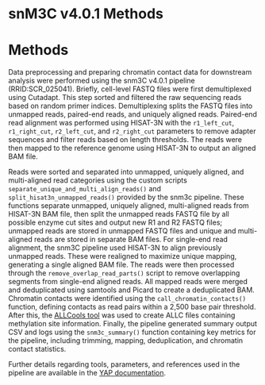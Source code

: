 # snM3C v4.0.1 Methods

# Methods

Data preprocessing and preparing chromatin contact data for downstream analysis were performed using the snm3C v4.0.1 pipeline (RRID:SCR_025041). Briefly, cell-level FASTQ files were first demultiplexed using Cutadapt. This step sorted and filtered the raw sequencing reads based on random primer indices. Demultiplexing splits the FASTQ files into unmapped reads, paired-end reads, and uniquely aligned reads. Paired-end read alignment was performed using HISAT-3N with the `r1_left_cut`, `r1_right_cut`, `r2_left_cut`, and `r2_right_cut` parameters to remove adapter sequences and filter reads based on length thresholds. The reads were then mapped to the reference genome using HISAT-3N to output an aligned BAM file.

Reads were sorted and separated into unmapped, uniquely aligned, and multi-aligned read categories using the custom scripts `separate_unique_and_multi_align_reads()` and `split_hisat3n_unmapped_reads()` provided by the snm3c pipeline. These functions separate unmapped, uniquely aligned, multi-aligned reads from HISAT-3N BAM file, then split the unmapped reads FASTQ file by all possible enzyme cut sites and output new R1 and R2 FASTQ files; unmapped reads are stored in unmapped FASTQ files and unique and multi-aligned reads are stored in separate BAM files. For single-end read alignment, the snm3C pipeline used HISAT-3N to align previously unmapped reads. These were realigned to maximize unique mapping, generating a single aligned BAM file. The reads were then processed through the `remove_overlap_read_parts()` script to remove overlapping segments from single-end aligned reads. All mapped reads were merged and deduplicated using samtools and Picard to create a deduplicated BAM. Chromatin contacts were identified using the `call_chromatin_contacts()` function, defining contacts as read pairs within a 2,500 base pair threshold. After this, the [ALLCools tool](https://lhqing.github.io/ALLCools/intro.html) was used to create ALLC files containing methylation site information. Finally, the pipeline generated summary output CSV and logs using the `snm3c_summary()` function containing key metrics for the pipeline, including trimming, mapping, deduplication, and chromatin contact statistics.

Further details regarding tools, parameters, and references used in the pipeline are available in the [YAP documentation](https://hq-1.gitbook.io/mc).
